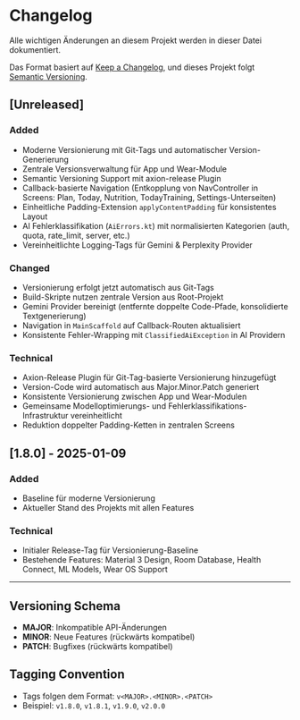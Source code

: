 # Changelog

Alle wichtigen Änderungen an diesem Projekt werden in dieser Datei dokumentiert.

Das Format basiert auf [Keep a Changelog](https://keepachangelog.com/de/1.0.0/),
und dieses Projekt folgt [Semantic Versioning](https://semver.org/lang/de/).

## [Unreleased]

### Added
- Moderne Versionierung mit Git-Tags und automatischer Version-Generierung
- Zentrale Versionsverwaltung für App und Wear-Module
- Semantic Versioning Support mit axion-release Plugin
- Callback-basierte Navigation (Entkopplung von NavController in Screens: Plan, Today, Nutrition, TodayTraining, Settings-Unterseiten)
- Einheitliche Padding-Extension `applyContentPadding` für konsistentes Layout
- AI Fehlerklassifikation (`AiErrors.kt`) mit normalisierten Kategorien (auth, quota, rate_limit, server, etc.)
- Vereinheitlichte Logging-Tags für Gemini & Perplexity Provider

### Changed
- Versionierung erfolgt jetzt automatisch aus Git-Tags
- Build-Skripte nutzen zentrale Version aus Root-Projekt
- Gemini Provider bereinigt (entfernte doppelte Code-Pfade, konsolidierte Textgenerierung)
- Navigation in `MainScaffold` auf Callback-Routen aktualisiert
- Konsistente Fehler-Wrapping mit `ClassifiedAiException` in AI Providern

### Technical
- Axion-Release Plugin für Git-Tag-basierte Versionierung hinzugefügt
- Version-Code wird automatisch aus Major.Minor.Patch generiert
- Konsistente Versionierung zwischen App und Wear-Modulen
- Gemeinsame Modelloptimierungs- und Fehlerklassifikations-Infrastruktur vereinheitlicht
- Reduktion doppelter Padding-Ketten in zentralen Screens

## [1.8.0] - 2025-01-09

### Added
- Baseline für moderne Versionierung
- Aktueller Stand des Projekts mit allen Features

### Technical
- Initialer Release-Tag für Versionierung-Baseline
- Bestehende Features: Material 3 Design, Room Database, Health Connect, ML Models, Wear OS Support

---

## Versioning Schema

- **MAJOR**: Inkompatible API-Änderungen
- **MINOR**: Neue Features (rückwärts kompatibel)
- **PATCH**: Bugfixes (rückwärts kompatibel)

## Tagging Convention

- Tags folgen dem Format: `v<MAJOR>.<MINOR>.<PATCH>`
- Beispiel: `v1.8.0`, `v1.8.1`, `v1.9.0`, `v2.0.0`